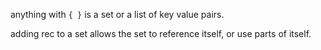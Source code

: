 anything with `{ }` is a set or a list of key value pairs.

adding rec to a set allows the set to reference itself, or use parts of itself.